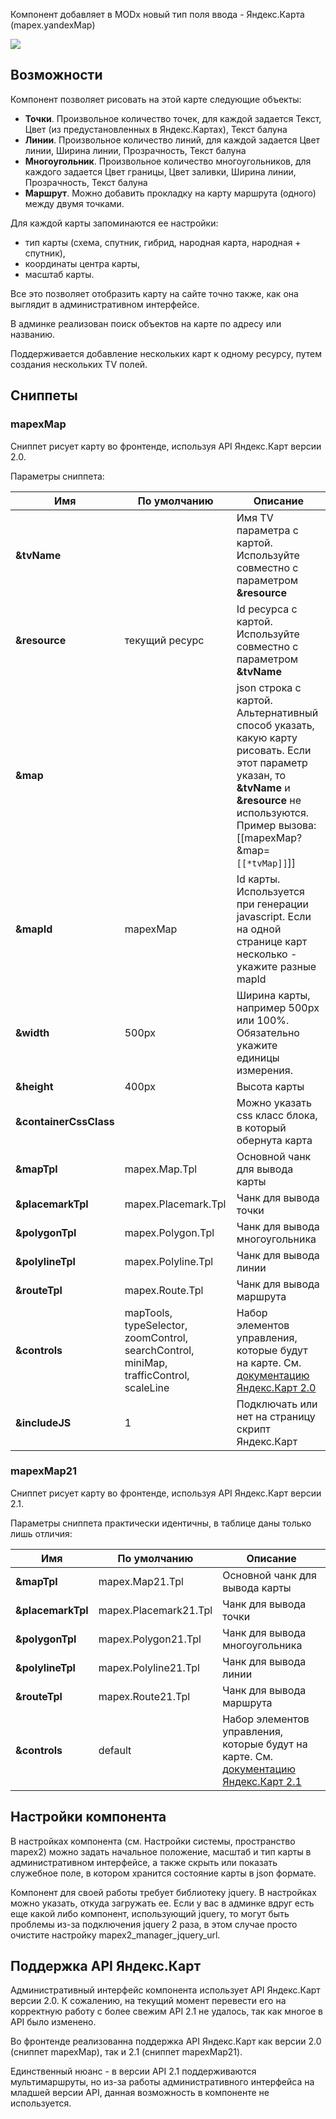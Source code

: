 Компонент добавляет в MODx новый тип поля ввода - Яндекс.Карта (mapex.yandexMap)

[![](https://file.modx.pro/files/f/4/4/f44f2ad54baab0ccfc076ae74946bd58.png)](https://file.modx.pro/files/f/4/4/f44f2ad54baab0ccfc076ae74946bd58.png)

## Возможности

Компонент позволяет рисовать на этой карте следующие объекты:

* **Точки**. Произвольное количество точек, для каждой задается Текст, Цвет (из предустановленных в Яндекс.Картах), Текст балуна
* **Линии**. Произвольное количество линий, для каждой задается Цвет линии, Ширина линии, Прозрачность, Текст балуна
* **Многоугольник**. Произвольное количество многоугольников, для каждого задается Цвет границы, Цвет заливки, Ширина линии, Прозрачность, Текст балуна
* **Маршрут**. Можно добавить прокладку на карту маршрута (одного) между двумя точками.

Для каждой карты запоминаются ее настройки:

* тип карты (схема, спутник, гибрид, народная карта, народная + спутник),
* координаты центра карты,
* масштаб карты.

Все это позволяет отобразить карту на сайте точно также, как она выглядит в административном интерфейсе.

В админке реализован поиск объектов на карте по адресу или названию.

Поддерживается добавление нескольких карт к одному ресурсу, путем создания нескольких TV полей.

## Сниппеты

### mapexMap

Сниппет рисует карту во фронтенде, используя API Яндекс.Карт версии 2.0.

Параметры сниппета:

| Имя                    | По умолчанию                                                                           | Описание                                                                                                                                                                                             |
| ---------------------- | -------------------------------------------------------------------------------------- | ---------------------------------------------------------------------------------------------------------------------------------------------------------------------------------------------------- |
| **&tvName**            |                                                                                        | Имя TV параметра с картой. Используйте совместно с параметром **&resource**                                                                                                                          |
| **&resource**          | текущий ресурс                                                                         | Id ресурса с картой. Используйте совместно с параметром **&tvName**                                                                                                                                  |
| **&map**               |                                                                                        | json строка с картой. Альтернативный способ указать, какую карту рисовать. Если этот параметр указан, то **&tvName** и **&resource** не используются. Пример вызова: [[mapexMap? &map=`[[*tvMap]]`]] |
| **&mapId**             | mapexMap                                                                               | Id карты. Используется при генерации javascript. Если на одной странице карт несколько - укажите разные mapId                                                                                        |
| **&width**             | 500px                                                                                  | Ширина карты, например 500px или 100%. Обязательно укажите единицы измерения.                                                                                                                        |
| **&height**            | 400px                                                                                  | Высота карты                                                                                                                                                                                         |
| **&containerCssClass** |                                                                                        | Можно указать css класс блока, в который обернута карта                                                                                                                                              |
| **&mapTpl**            | mapex.Map.Tpl                                                                          | Основной чанк для вывода карты                                                                                                                                                                       |
| **&placemarkTpl**      | mapex.Placemark.Tpl                                                                    | Чанк для вывода точки                                                                                                                                                                                |
| **&polygonTpl**        | mapex.Polygon.Tpl                                                                      | Чанк для вывода многоугольника                                                                                                                                                                       |
| **&polylineTpl**       | mapex.Polyline.Tpl                                                                     | Чанк для вывода линии                                                                                                                                                                                |
| **&routeTpl**          | mapex.Route.Tpl                                                                        | Чанк для вывода маршрута                                                                                                                                                                             |
| **&controls**          | mapTools, typeSelector, zoomControl, searchControl, miniMap, trafficControl, scaleLine | Набор элементов управления, которые будут на карте. См. [документацию Яндекс.Карт 2.0][1]                                                                                                            |
| **&includeJS**         | 1                                                                                      | Подключать или нет на страницу скрипт Яндекс.Карт                                                                                                                                                    |

### mapexMap21

Сниппет рисует карту во фронтенде, используя API Яндекс.Карт версии 2.1.

Параметры сниппета практически идентичны, в таблице даны только лишь отличия:

| Имя               | По умолчанию          | Описание                                                                                  |
| ----------------- | --------------------- | ----------------------------------------------------------------------------------------- |
| **&mapTpl**       | mapex.Map21.Tpl       | Основной чанк для вывода карты                                                            |
| **&placemarkTpl** | mapex.Placemark21.Tpl | Чанк для вывода точки                                                                     |
| **&polygonTpl**   | mapex.Polygon21.Tpl   | Чанк для вывода многоугольника                                                            |
| **&polylineTpl**  | mapex.Polyline21.Tpl  | Чанк для вывода линии                                                                     |
| **&routeTpl**     | mapex.Route21.Tpl     | Чанк для вывода маршрута                                                                  |
| **&controls**     | default               | Набор элементов управления, которые будут на карте. См. [документацию Яндекс.Карт 2.1][2] |

## Настройки компонента

В настройках компонента (см. Настройки системы, пространство mapex2) можно задать начальное положение, масштаб и тип карты в административном интерфейсе, а также скрыть или показать служебное поле, в котором хранится состояние карты в json формате.

Компонент для своей работы требует библиотеку jquery. В настройках можно указать, откуда загружать ее. Если у вас в админке вдруг есть еще какой либо компонент, использующий jquery, то могут быть проблемы из-за подключения jquery 2 раза, в этом случае просто очистите настройку mapex2_manager_jquery_url.

## Поддержка API Яндекс.Карт

Административный интерфейс компонента использует API Яндекс.Карт версии 2.0. К сожалению, на текущий момент перевести его на корректную работу с более свежим API 2.1 не удалось, так как многое в API было изменено.

Во фронтенде реализованна поддержка API Яндекс.Карт как версии 2.0 (сниппет mapexMap), так и 2.1 (сниппет mapexMap21).

Единственный нюанс - в версии API 2.1 поддерживаются мультимаршруты, но из-за работы административного интерфейса на младшей версии API, данная возможность в компоненте не используется.

[1]: https://tech.yandex.ru/maps/doc/jsapi/2.0/dg/concepts/controls-docpage/
[2]: https://tech.yandex.ru/maps/doc/jsapi/2.1/dg/concepts/controls-docpage/
